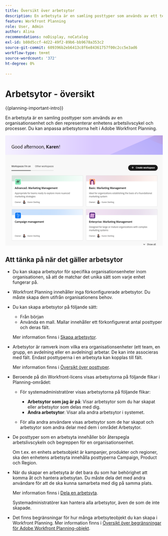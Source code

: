 ```yaml
---
title: Översikt över arbetsytor
description: En arbetsyta är en samling posttyper som används av ett team och representerar teamets arbetslivscykel. Du kan anpassa arbetsytorna i Adobe Workfront Planning så att de passar arbetsflödena för dina organisationsenheter.
feature: Workfront Planning
role: User, Admin
author: Alina
recommendations: noDisplay, noCatalog
exl-id: b80d5ccf-4d22-49f2-89b6-bb9678a353c2
source-git-commit: 609396b2eb6413c8f6e84361757f00c2cc5e3ad6
workflow-type: tm+mt
source-wordcount: '372'
ht-degree: 0%

---
```


# Arbetsytor - översikt

{{planning-important-intro}}

En arbetsyta är en samling posttyper som används av en organisationsenhet och den representerar enhetens arbetslivscykel och processer. Du kan anpassa arbetsytorna helt i Adobe Workfront Planning.


![Administrationskonto för startsida för arbetsytor](assets/workspaces-landing-page-admin-account.png)

## Att tänka på när det gäller arbetsytor

* Du kan skapa arbetsytor för specifika organisationsenheter inom organisationen, så att de matchar det unika sätt som varje enhet fungerar på.
* Workfront Planning innehåller inga förkonfigurerade arbetsytor. Du måste skapa dem utifrån organisationens behov.
* Du kan skapa arbetsytor på följande sätt:

   * Från början
   * Använda en mall. Mallar innehåller ett förkonfigurerat antal posttyper och deras fält.

  Mer information finns i [Skapa arbetsytor](/help/quicksilver/planning/architecture/create-workspaces.md).
* Arbetsytor är ramverk inom vilka era organisationsenheter (ett team, en grupp, en avdelning eller en avdelning) arbetar. De kan inte associeras med fält. Endast posttyperna i en arbetsyta kan kopplas till fält.

  Mer information finns i [Översikt över posttyper](/help/quicksilver/planning/architecture/overview-of-record-types.md).
* Beroende på din Workfront-licens visas arbetsytorna på följande flikar i Planning-området:

   * För systemadministratörer visas arbetsytorna på följande flikar:

      * **Arbetsytor som jag är på**: Visar arbetsytor som du har skapat eller arbetsytor som delas med dig.
      * **Andra arbetsytor**: Visar alla andra arbetsytor i systemet.

   * För alla andra användare visas arbetsytor som de har skapat och arbetsytor som andra delar med dem i området Arbetsytor.

* De posttyper som en arbetsyta innehåller bör återspegla arbetslivscykeln och begreppen för en organisationsenhet.

  Om t.ex. en enhets arbetsobjekt är kampanjer, produkter och regioner, ska den enhetens arbetsyta innehålla posttyperna Campaign, Product och Region.
* När du skapar en arbetsyta är det bara du som har behörighet att komma åt och hantera arbetsytan. Du måste dela det med andra användare för att de ska kunna samarbeta med dig på samma plats.

  Mer information finns i [Dela en arbetsyta](/help/quicksilver/planning/access/share-workspaces.md).

  Systemadministratörer kan hantera alla arbetsytor, även de som de inte skapade.

<!--make this live with the GA: * There is no limit for how many workspaces you can create in your environment. However, we recommend not to have too many workspaces, as they could become hard to manage and your workflows might be too fragmented.-->

* Det finns begränsningar för hur många arbetsyteobjekt du kan skapa i Workfront Planning. Mer information finns i [Översikt över begränsningar för Adobe Workfront Planning-objekt](/help/quicksilver/planning/general/limitations-overview.md).
